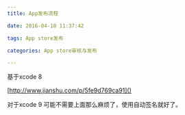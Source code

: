 ```yaml
---
title: App发布流程

date: 2016-04-10 11:37:42

tags: App store发布

categories: App store审核与发布

---
```


基于xcode 8

[http://www.jianshu.com/p/5fe9d769ca91]()

对于xcode 9 可能不需要上面那么麻烦了，使用自动签名就好了。
